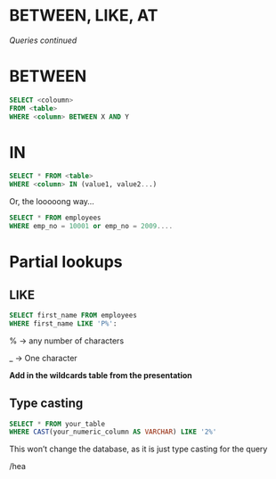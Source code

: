 # BETWEEN, LIKE, AT

*Queries continued*

# BETWEEN

```sql
SELECT <coloumn>
FROM <table>
WHERE <column> BETWEEN X AND Y
```

# IN

```sql
SELECT * FROM <table>
WHERE <column> IN (value1, value2...)
```

Or, the looooong way…

```sql
SELECT * FROM employees
WHERE emp_no = 10001 or emp_no = 2009....

```

# Partial lookups

## LIKE

```sql
SELECT first_name FROM employees
WHERE first_name LIKE 'P%':
```

% → any number of characters

_ → One character

**Add in the wildcards table from the presentation**

## Type casting

```sql
SELECT * FROM your_table
WHERE CAST(your_numeric_column AS VARCHAR) LIKE '2%'
```

This won’t change the database, as it is just type casting for the query

/hea